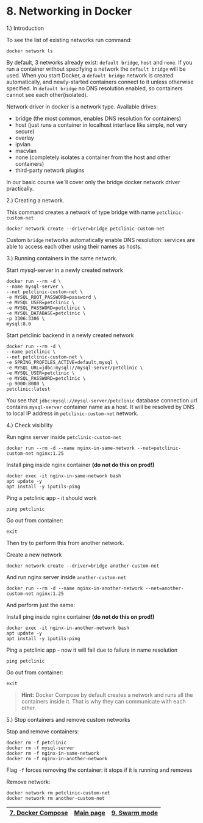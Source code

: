 # 8. Networking in Docker

1.) Introduction

To see the list of existing networks run command:
```shell
docker network ls
```
By default, 3 networks already exist: ```default bridge```, ```host``` and ```none```.
If you run a container without specifying a network the ```default bridge``` will be used.
When you start Docker, a ```default bridge``` network is created automatically, 
and newly-started containers connect to it unless otherwise specified. 
In ```default bridge``` no DNS resolution enabled, so containers cannot see each other(isolated).

Network driver in docker is a network type. Available drives:
* bridge (the most common, enables DNS resolution for containers)
* host (just runs a container in localhost interface like simple, not very secure)
* overlay
* ipvlan
* macvlan
* none (completely isolates a container from the host and other containers)
* third-party network plugins

In our basic course we`ll cover only the bridge docker network driver practically.

2.) Creating a network.

This command creates a network of type bridge with name ```petclinic-custom-net``` 
```shell
docker network create --driver=bridge petclinic-custom-net
```
Custom ```bridge``` networks automatically enable DNS resolution: services are able
to access each other using their names as hosts. 


3.) Running containers in the same network.

Start mysql-server in a newly created network
```shell
docker run --rm -d \
--name mysql-server \
--net petclinic-custom-net \
-e MYSQL_ROOT_PASSWORD=password \
-e MYSQL_USER=petclinic \
-e MYSQL_PASSWORD=petclinic \
-e MYSQL_DATABASE=petclinic \
-p 3306:3306 \
mysql:8.0
```

Start petclinic backend in a newly created network
```shell
docker run --rm -d \
--name petclinic \
--net petclinic-custom-net \
-e SPRING_PROFILES_ACTIVE=default,mysql \
-e MYSQL_URL=jdbc:mysql://mysql-server/petclinic \
-e MYSQL_USER=petclinic \
-e MYSQL_PASSWORD=petclinic \
-p 9000:8080 \
petclinic:latest
```
You see that ```jdbc:mysql://mysql-server/petclinic``` database connection url contains ```mysql-server```
container name as a host. It will be resolved by DNS to local IP address in ```petclinic-custom-net``` network.

4.) Check visibility

Run nginx server inside ```petclinic-custom-net```
```shell
docker run --rm -d --name nginx-in-same-network --net=petclinic-custom-net nginx:1.25
```

Install ping inside nginx container **(do not do this on prod!)**
```shell
docker exec -it nginx-in-same-network bash
apt update -y
apt install -y iputils-ping
```

Ping a petclinic app - it should work
```shell
ping petclinic
```

Go out from container:
```shell
exit
```

Then try to perform this from another network.

Create a new network
```shell
docker network create --driver=bridge another-custom-net
```

And run nginx server inside ```another-custom-net```
```shell
docker run --rm -d --name nginx-in-another-network --net=another-custom-net nginx:1.25
```

And perform just the same:

Install ping inside nginx container **(do not do this on prod!)**
```shell
docker exec -it nginx-in-another-network bash
apt update -y
apt install -y iputils-ping
```

Ping a petclinic app - now it will fail due to failure in name resolution
```shell
ping petclinic
```
Go out from container:
```shell
exit
```


> **Hint:** Docker Compose by default creates a network and runs all the containers inside it. 
> That is why they can communicate with each other.

5.) Stop containers and remove custom networks

Stop and remove containers:
```shell
docker rm -f petclinic
docker rm -f mysql-server
docker rm -f nginx-in-same-network
docker rm -f nginx-in-another-network
```
Flag ```-f``` forces removing the container: it stops if it is running and removes

Remove network:
```shell
docker network rm petclinic-custom-net
docker network rm another-custom-net
```


| [7. Docker Compose](7_docker_compose.md) | [Main page](README.md) | [9. Swarm mode](9_swarm_mode.md) |
|------------------------------------------|------------------------|----------------------------------|
